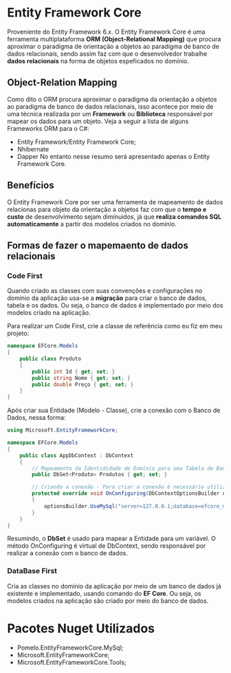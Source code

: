 # Entity Framework Core

Proveniente do Entity Framework 6.x. O Entity Framework Core é uma ferramenta multiplataforma **ORM (Object-Relational Mapping)** que procura aproximar o paradigma de orientação a objetos ao paradigma de banco de dados relacionais, sendo assim faz com que o desenvolvedor trabalhe **dados relacionais** na forma de objetos espeficados no domínio.

## Object-Relation Mapping

Como dito o ORM procura aproximar o paradigma da orientação a objetos ao paradigma de banco de dados relacionais, isso acontece por meio de uma técnica realizada por um **Framework** ou **Biblioteca** responsável por mapear os dados para um objeto. Veja a seguir a lista de alguns Frameworks ORM para o C#:
- Entity Framework/Entity Framework Core;
- Nhibernate
- Dapper
No entanto nesse resumo será apresentado apenas o Entity Framework Core.

## Benefícios

O Entity Framework Core por ser uma ferramenta de mapeamento de dados relacionas para objeto da orientação a objetos faz com que o **tempo e custo** de desenvolvimento sejam dimínuidos, já que **realiza comandos SQL automaticamente** a partir dos modelos criados no domínio.

## Formas de fazer o mapemaento de dados relacionais

### Code First
Quando criado as classes com suas convenções e configurações no domínio da aplicação usa-se a **migração** para criar o banco de dados, tabela e os dados. Ou seja, o banco de dados é implementado por meio dos modelos criado na aplicação.

Para realizar um Code First, crie a classe de referência como eu fiz em meu projeto:

```csharp
namespace EFCore.Models
{
    public class Produto
    {
        public int Id { get; set; }
        public string Nome { get; set; }
        public double Preço { get; set; }
    }
}
```
Após criar sua Entidade (Modelo - Classe), crie a conexão com o Banco de Dados, nessa forma:

```csharp
using Microsoft.EntityFrameworkCore;

namespace EFCore.Models
{
    public class AppDbContext : DbContext
    {
        // Mapeamento da Identididade de Domínio para uma Tabela de Banco de Dados
        public DbSet<Produto> Produtos { get; set; }

        // Criando a conexão - Para criar a conexão é necessário utilizar o método virtual do DbContext (OnConfiguring)
        protected override void OnConfiguring(DbContextOptionsBuilder optionsBuilder)
        {
            optionsBuilder.UseMySql("server=127.0.0.1;database=efcore_migrations;uid=otavio;pwd=1234;port=3306", ServerVersion.AutoDetect(new MySqlConnector.MySqlConnection("server=127.0.0.1;database=efcore_migrations;uid=otavio;pwd=1234;port=3306")));
        }
    }
}
```
Resumindo, o **DbSet** é usado para mapear a Entidade para um variável. O método OnConfiguring é virtual de DbContext, sendo responsável por realizar a conexão com o banco de dados.


### DataBase First
Cria as classes no domínio da aplicação por meio de um banco de dados já existente e implementado, usando comando do **EF Core**. Ou seja, os modelos criados na aplicação são criado por meio do banco de dados.

# Pacotes Nuget Utilizados
-	Pomelo.EntityFrameworkCore.MySql;
-	Microsoft.EntityFrameworkCore;
-	Microsoft.EntityFrameworkCore.Tools;